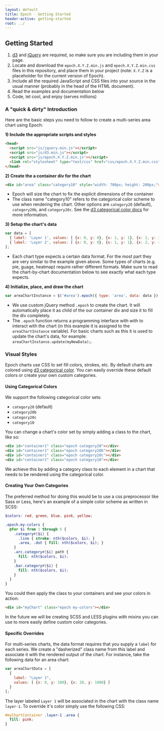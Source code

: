 ```yaml
---
layout: default
title: Epoch - Getting Started
header-active: getting-started
root: ../
---
```


## Getting Started

1. [d3](https://github.com/mbostock/d3) and [jQuery](https://github.com/jquery/jquery) are required, so make sure you are including
them in your page.
2. Locate and download the `epoch.X.Y.Z.min.js` and `epoch.X.Y.Z.min.css` files in this repository, and place
them in your project (note: `X.Y.Z` is a placeholder for the current version of Epoch).
3. Include all the required JavaScript and CSS files into your source in the usual manner (probably in the head of the HTML document).
4. Read the examples and documentation below
5. Code, let cool, and enjoy (serves millions)

### A "quick & dirty" Introduction

Here are the basic steps you need to follow to create a multi-series area chart using Epoch:

**1) Include the appropriate scripts and styles**

```html
<head>
  <script src="js/jquery.min.js"></script>
  <script src="js/d3.min.js"></script>
  <script src="js/epoch.X.Y.Z.min.js"></script>
  <link rel="stylesheet" type="text/css" href="css/epoch.X.Y.Z.min.css">
</head>
```

**2) Create the a container div for the chart**

```html
<div id="area" class="category10" style="width: 700px; height: 200px;"></div>
```

* Epoch will size the chart to fix the explicit dimensions of the container
* The class name "category10" refers to the categorical color scheme to use
  when rendering the chart. Other options are `category20` (default), 
  `category20b`, and `category20c`. See the 
  [d3 categorical color docs](https://github.com/mbostock/d3/wiki/Ordinal-Scales#categorical-colors)
  for more information.

**3) Setup the chart's data**

```javascript
var data = [
  { label: 'Layer 1', values: [ {x: 0, y: 0}, {x: 1, y: 1}, {x: 2, y: 2} ] },
  { label: 'Layer 2', values: [ {x: 0, y: 0}, {x: 1, y: 1}, {x: 2, y: 4} ] }
];
```

* Each chart type expects a certain data format. For the most part they are very similar to
  the example given above. Some types of charts (e.g. pie, guage, heatmap) require rather
  different formats. Make sure to read the chart-by-chart documentation below to see exactly
  what each type expects.

**4) Initialize, place, and draw the chart**

```javascript
var areaChartInstance = $('#area').epoch({ type: 'area', data: data });
```

* We use custom jQuery method `.epoch` to create the chart. It will automatically place it as child
  of the our container div and size it to fill the div completely.
* The `.epoch` function returns a programming interface with with to interact with the chart
  (in this example it is assigned to the `areaChartInstance` variable). For basic charts such as
  this it is used to update the chart's data, for example: `areaChartInstance.update(myNewData);`.

### Visual Styles

Epoch charts use CSS to set fill colors, strokes, etc. By default charts are colored using
[d3 categorical color](https://github.com/mbostock/d3/wiki/Ordinal-Scales#categorical-colors). You can easily override
these default colors or create your own custom categories.

#### Using Categorical Colors

We support the following categorical color sets:

* `category20` (default)
* `category20b`
* `category20c`
* `category10`

You can change a chart's color set by simply adding a class to the chart, like so:

```html
<div id="container1" class="epoch category20"></div>
<div id="container1" class="epoch category20b"></div>
<div id="container1" class="epoch category20c"></div>
<div id="container1" class="epoch category10"></div>
```

We achieve this by adding a category class to each element in a chart that needs to be rendered using the categorical color.

#### Creating Your Own Categories

The preferred method for doing this would be to use a css preprocessor like Sass or Less, here's an example of a simple color
scheme as written in SCSS:

```scss
$colors: red, green, blue, pink, yellow;

.epoch.my-colors {
  @for $i from 1 through 5 {
    .category#{$i} {
      .line { stroke: nth($colors, $i); }
      .area, .dot { fill: nth($colors, $i); }
    }
    .arc.category#{$i} path {
      fill: nth($colors, $i);
    }
    .bar.category#{$i} { 
      fill: nth($colors, $i);
    }
  }
}
```

You could then apply the class to your containers and see your colors in action:

```html
<div id="myChart" class="epoch my-colors"></div>
```

In the future we will be creating SCSS and LESS plugins with mixins you can use to more easily define custom color categories.


#### Specific Overrides

For multi-series charts, the data format requires that you supply a `label` for each series. We create a "dasherized"
class name from this label and associate it with the rendered output of the chart. For instance, take the following
data for an area chart:

```javascript
var areaChartData = [
  {
    label: "Layer 1",
    values: [ {x: 0, y: 100}, {x: 20, y: 1000} ]
  }
];
```

The layer labeled `Layer 1` will be associated in the chart with the class name `layer-1`. To override it's color simply
use the following CSS:

```css
#myChartContainer .layer-1 .area {
  fill: pink;
}
```
